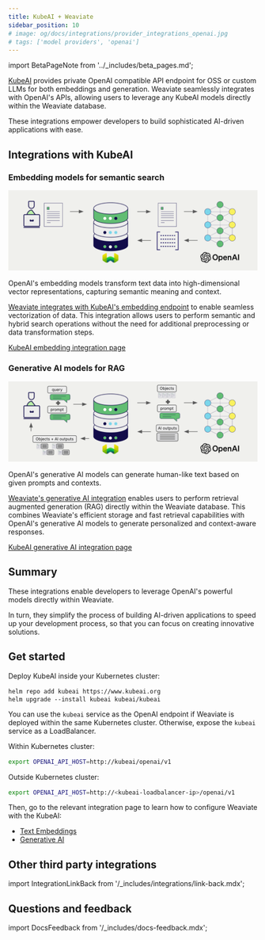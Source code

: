 ```yaml
---
title: KubeAI + Weaviate
sidebar_position: 10
# image: og/docs/integrations/provider_integrations_openai.jpg
# tags: ['model providers', 'openai']
---
```


import BetaPageNote from '../_includes/beta_pages.md';

<BetaPageNote />

[KubeAI](https://github.com/substratusai/kubeai) provides private OpenAI compatible API endpoint for OSS or custom LLMs for both embeddings and generation.
Weaviate seamlessly integrates with OpenAI's APIs, allowing users to leverage any KubeAI models directly within the Weaviate database.

These integrations empower developers to build sophisticated AI-driven applications with ease.

## Integrations with KubeAI

### Embedding models for semantic search

![Embedding integration illustration](../_includes/integration_openai_embedding.png)

OpenAI's embedding models transform text data into high-dimensional vector representations, capturing semantic meaning and context.

[Weaviate integrates with KubeAI's embedding endpoint](./embeddings.md) to enable seamless vectorization of data. This integration allows users to perform semantic and hybrid search operations without the need for additional preprocessing or data transformation steps.

[KubeAI embedding integration page](./embeddings.md)

### Generative AI models for RAG

![Single prompt RAG integration generates individual outputs per search result](../_includes/integration_openai_rag_single.png)

OpenAI's generative AI models can generate human-like text based on given prompts and contexts.

[Weaviate's generative AI integration](./generative.md) enables users to perform retrieval augmented generation (RAG) directly within the Weaviate database. This combines Weaviate's efficient storage and fast retrieval capabilities with OpenAI's generative AI models to generate personalized and context-aware responses.

[KubeAI generative AI integration page](./generative.md)

## Summary

These integrations enable developers to leverage OpenAI's powerful models directly within Weaviate.

In turn, they simplify the process of building AI-driven applications to speed up your development process, so that you can focus on creating innovative solutions.

## Get started

Deploy KubeAI inside your Kubernetes cluster:
```
helm repo add kubeai https://www.kubeai.org
helm upgrade --install kubeai kubeai/kubeai
```

You can use the `kubeai` service as the OpenAI endpoint if
Weaviate is deployed within the same Kubernetes cluster. Otherwise,
expose the `kubeai` service as a LoadBalancer.

Within Kubernetes cluster:
```bash
export OPENAI_API_HOST=http://kubeai/openai/v1
```

Outside Kubernetes cluster:
```bash
export OPENAI_API_HOST=http://<kubeai-loadbalancer-ip>/openai/v1
```

Then, go to the relevant integration page to learn how to configure Weaviate with the KubeAI:

- [Text Embeddings](./embeddings.md)
- [Generative AI](./generative.md)

## Other third party integrations

import IntegrationLinkBack from '/_includes/integrations/link-back.mdx';

<IntegrationLinkBack/>

## Questions and feedback

import DocsFeedback from '/_includes/docs-feedback.mdx';

<DocsFeedback/>
